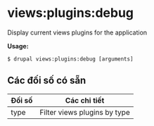 # views:plugins:debug
Display current views plugins for the application

**Usage:**
```
$ drupal views:plugins:debug [arguments] 
```

## Các đối số có sẵn
Đối số | Các chi tiết
---------|-------------
type | Filter views plugins by type
